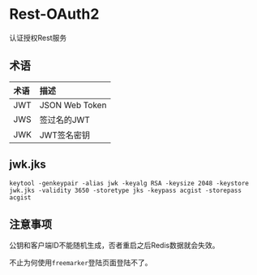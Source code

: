 # Rest-OAuth2

认证授权Rest服务

## 术语

|术语|描述|
|:-|:-|
|JWT|JSON Web Token|
|JWS|签过名的JWT|
|JWK|JWT签名密钥|

## jwk.jks

```
keytool -genkeypair -alias jwk -keyalg RSA -keysize 2048 -keystore jwk.jks -validity 3650 -storetype jks -keypass acgist -storepass acgist
```

## 注意事项

公钥和客户端ID不能随机生成，否者重启之后Redis数据就会失效。

不止为何使用`freemarker`登陆页面登陆不了。
